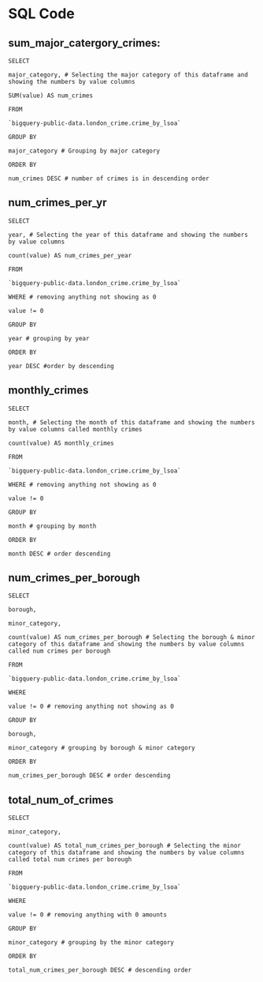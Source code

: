 ﻿# SQL Code

## sum_major_catergory_crimes:

    SELECT
    
    major_category, # Selecting the major category of this dataframe and showing the numbers by value columns
    
    SUM(value) AS num_crimes
    
    FROM
    
    `bigquery-public-data.london_crime.crime_by_lsoa`
    
    GROUP BY
    
    major_category # Grouping by major category
    
    ORDER BY
    
    num_crimes DESC # number of crimes is in descending order

## num_crimes_per_yr

    SELECT
    
    year, # Selecting the year of this dataframe and showing the numbers by value columns
    
    count(value) AS num_crimes_per_year
    
    FROM
    
    `bigquery-public-data.london_crime.crime_by_lsoa`
    
    WHERE # removing anything not showing as 0
    
    value != 0
    
    GROUP BY
    
    year # grouping by year
    
    ORDER BY
    
    year DESC #order by descending

## monthly_crimes

    SELECT
    
    month, # Selecting the month of this dataframe and showing the numbers by value columns called monthly crimes
    
    count(value) AS monthly_crimes
    
    FROM
    
    `bigquery-public-data.london_crime.crime_by_lsoa`
    
    WHERE # removing anything not showing as 0
    
    value != 0
    
    GROUP BY
    
    month # grouping by month
    
    ORDER BY
    
    month DESC # order descending

## num_crimes_per_borough

    SELECT
    
    borough,
    
    minor_category,
    
    count(value) AS num_crimes_per_borough # Selecting the borough & minor category of this dataframe and showing the numbers by value columns called num crimes per borough
    
    FROM
    
    `bigquery-public-data.london_crime.crime_by_lsoa`
    
    WHERE
    
    value != 0 # removing anything not showing as 0
    
    GROUP BY
    
    borough,
    
    minor_category # grouping by borough & minor category
    
    ORDER BY
    
    num_crimes_per_borough DESC # order descending

## total_num_of_crimes

    SELECT
    
    minor_category,
    
    count(value) AS total_num_crimes_per_borough # Selecting the minor category of this dataframe and showing the numbers by value columns called total num crimes per borough
    
    FROM
    
    `bigquery-public-data.london_crime.crime_by_lsoa`
    
    WHERE
    
    value != 0 # removing anything with 0 amounts
    
    GROUP BY
    
    minor_category # grouping by the minor category
    
    ORDER BY
    
    total_num_crimes_per_borough DESC # descending order

